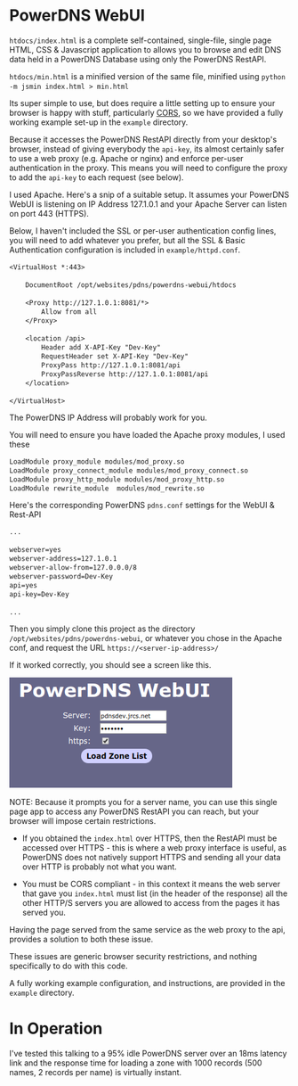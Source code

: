 # PowerDNS WebUI

`htdocs/index.html` is a complete self-contained, single-file, single page HTML, CSS & Javascript application 
to allows you to browse and edit DNS data held in a PowerDNS Database using only the PowerDNS RestAPI.

`htdocs/min.html` is a minified version of the same file, minified using `python -m jsmin index.html > min.html`

Its super simple to use, but does require a little setting up to ensure your browser is happy with stuff,
particularly [CORS](https://developer.mozilla.org/en-US/docs/Web/HTTP/CORS), 
so we have provided a fully working example set-up in the `example` directory.

Because it accesses the PowerDNS RestAPI directly from your desktop's browser, instead of giving everybody the `api-key`,
its almost certainly safer to use a web proxy (e.g. Apache or nginx) and enforce per-user authentication in the proxy.
This means you will need to configure the proxy to add the `api-key` to each request (see below).

I used Apache. Here's a snip of a suitable setup. It assumes your PowerDNS WebUI is listening on IP Address 127.1.0.1
and your Apache Server can listen on port 443 (HTTPS).

Below, I haven't included the SSL or per-user authentication config lines, you will need to add whatever you prefer, 
but all the SSL & Basic Authentication configuration is included in `example/httpd.conf`.

```
<VirtualHost *:443>

	DocumentRoot /opt/websites/pdns/powerdns-webui/htdocs

	<Proxy http://127.1.0.1:8081/*>
		Allow from all
	</Proxy>

	<location /api>
		Header add X-API-Key "Dev-Key"
		RequestHeader set X-API-Key "Dev-Key"
		ProxyPass http://127.1.0.1:8081/api
		ProxyPassReverse http://127.1.0.1:8081/api
	</location>

</VirtualHost>
```

The PowerDNS IP Address will probably work for you.

You will need to ensure you have loaded the Apache proxy modules, I used these

```
LoadModule proxy_module modules/mod_proxy.so
LoadModule proxy_connect_module modules/mod_proxy_connect.so
LoadModule proxy_http_module modules/mod_proxy_http.so
LoadModule rewrite_module  modules/mod_rewrite.so
```
Here's the corresponding PowerDNS `pdns.conf` settings for the WebUI & Rest-API

```
...

webserver=yes
webserver-address=127.1.0.1
webserver-allow-from=127.0.0.0/8
webserver-password=Dev-Key
api=yes
api-key=Dev-Key

...

```


Then you simply clone this project as the directory `/opt/websites/pdns/powerdns-webui`,
or whatever you chose in the Apache conf, and request the URL `https://<server-ip-address>/`

If it worked correctly, you should see a screen like this.

![Frist Screen](/first.png)


NOTE: Because it prompts you for a server name, you can use this single page app to access any PowerDNS RestAPI
you can reach, but your browser will impose certain restrictions.

* If you obtained the `index.html` over HTTPS, then the RestAPI must be accessed over HTTPS - this is where
a web proxy interface is useful, as PowerDNS does not natively support HTTPS and sending all your
data over HTTP is probably not what you want.

* You must be CORS compliant - in this context it means the web server that gave you `index.html` must list
(in the header of the response) all the other HTTP/S servers
you are allowed to access from the pages it has served you. 

Having the page served from the same service as the web proxy to the api, provides a solution to both these issue.

These issues are generic browser security restrictions, and nothing specifically to do with this code.

A fully working example configuration, and instructions, are provided in the `example` directory.


# In Operation #

I've tested this talking to a 95% idle PowerDNS server over an 18ms latency link and the response time for 
loading a zone with 1000 records (500 names, 2 records per name) is virtually instant.

